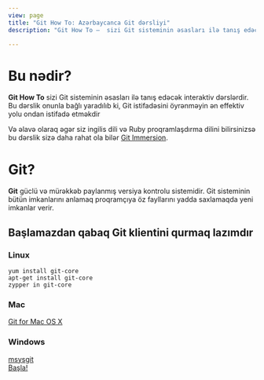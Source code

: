 ```yaml
---
view: page
title: "Git How To: Azərbaycanca Git dərsliyi"
description: "Git How To —  sizi Git sisteminin əsasları ilə tanış edəcək interaktiv dərslikdir. Bu dərslik onunla bağlı yaradılıb ki, Git istifadəsini öyrənməyin ən effektiv yolu ondan istifadə etməkdir."

---
```


<div class="row">
<div class="col-sm-6">
<h1 class="title-big">Bu nədir?</h1>

<p><b class="inline">Git How To</b>  sizi Git sisteminin əsasları ilə tanış edəcək interaktiv dərslərdir. Bu dərslik onunla bağlı yaradılıb ki, Git istifadəsini öyrənməyin ən effektiv yolu ondan istifadə etməkdir</p>
<p>Və əlavə olaraq əgər siz ingilis dili və Ruby proqramlaşdırma dilini bilirsinizsə bu dərslik sizə daha rahat ola bilər <a href="http://gitimmersion.com/">Git Immersion</a>.</p>
</div>
<div class="col-sm-6">
<h1 class="title-big">Git?</h1>

<p class=""><b class="inline">Git</b> güclü və mürəkkəb paylanmış versiya kontrolu sistemidir. Git sisteminin bütün imkanlarını anlamaq proqramçıya öz fayllarını yadda saxlamaqda yeni imkanlar verir.</p>
</div>
</div>



## Başlamazdan qabaq Git klientini qurmaq lazımdır

<div class="row">
<div class="col-sm-4">
<h3><i class="fa fa-linux"></i> Linux</h3>
<code>yum install git-core</code><br/>
<code>apt-get install git-core</code><br/>
<code>zypper in git-core</code>
</div>


<div class="col-sm-4">
<h3><i class="fa fa-apple"></i> Mac</h3>
<a href="http://git-scm.com/download/mac">Git for Mac OS X</a>
</div>

<div class="col-sm-4">
<h3><i class="fa fa-windows"></i> Windows</h3>
<a href="http://msysgit.github.io/">msysgit</a>
</div>

</div>

<div class="row go-block">
  <div class="col-sm-12">
    <a class="btn btn-hg btn-primary go" href="/setup"><i class="fa fa-flag"></i> Başla!</a>
  </div>
</div>
